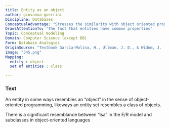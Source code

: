 ```yaml
---
title: Entity as an object
author: giovanna-guerrini
Discipline: Databases
ConceptualAdvantage: "Stresses the similarity with object oriented programming languages"
DrawsAttentionTo: "The fact that entities have common properties"
Topic: Conceptual modeling
Domain: Computer Science (except DB)
Form: Database Analogies
OriginSource: "Textbook Garcia-Molina, H., Ullman, J. D., & Widom, J. (2009). Database Systems: The Complete Book (2nd ed.). Prentice Hall Press, Upper Saddle River, NJ, USA."
image: "345.png"
Mapping:
  entity : object
  set of entities : class

---
```

### Text
<p>An entity in some ways resembles an “object” in the sense of object-oriented programming, likeways an entity set resembles a class of objects.</p>
<p>There is a significant resemblance between “isa” in the E/R model and subclasses in object-oriented languages</p>